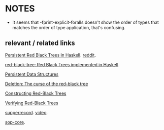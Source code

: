 ﻿# NOTES

- It seems that -fprint-explicit-foralls doesn't show the order of types that
  matches the order of type application, that's confusing.

## relevant / related links

[Persistent Red Black Trees in Haskell](https://abhiroop.github.io/Haskell-Red-Black-Tree/). [reddit](https://www.reddit.com/r/haskell/comments/79kbog/persistent_red_black_trees_in_haskell/).

[red-black-tree: Red Black Trees implemented in Haskell](http://hackage.haskell.org/package/red-black-tree).

[Persistent Data Structures](https://www.seas.upenn.edu/~cis552/11fa/lectures/RedBlack.html)

[Deletion: The curse of the red-black tree](http://matt.might.net/papers/germane2014deletion.pdf)

[Constructing Red-Black Trees](https://pdfs.semanticscholar.org/b7eb/ce70900c26125240537ba722aeec2cf44a2e.pdf)

[Verifying Red-Black Trees](http://citeseerx.ist.psu.edu/viewdoc/download?doi=10.1.1.125.1730&rep=rep1&type=pdf)

[supperrecord](https://www.athiemann.net/2017/07/02/superrecord.html). [video](https://www.youtube.com/watch?v=Nh0XD2hPV8w).

[sop-core](http://hackage.haskell.org/package/sop-core).

